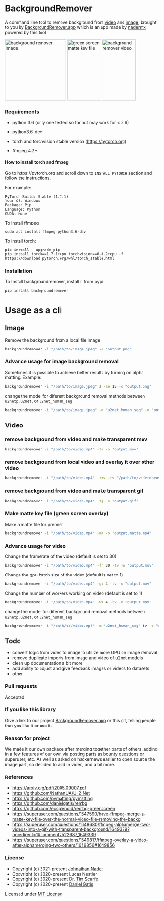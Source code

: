 # BackgroundRemover

A command line tool to remove background from [video](https://backgroundremover.app/video)
and [image](https://backgroundremover.app/image), brought to you
by [BackgroundRemover.app](https://backgroundremover.app) which is an app made by [nadermx](https://john.nader.mx) powered by this tool

<img alt="background remover image" src="https://backgroundremover.app/static/backgroundremoverexample.png" height="200" />
<img alt="green screen matte key file" src="https://backgroundremover.app/static/matte.gif" height="200" width="110" />
<img alt="background remover video" src="https://backgroundremover.app/static/backgroundremover.gif" height="200" width="110" />

### Requirements

* python 3.6 (only one tested so far but may work for < 3.6)
* python3.6-dev
* torch and torchvision stable version (https://pytorch.org)

* ffmpeg 4.2+

#### How to install torch and fmpeg

Go to https://pytorch.org and scroll down to `INSTALL PYTORCH` section and follow the instructions.

For example:

```
PyTorch Build: Stable (1.7.1)
Your OS: Windows
Package: Pip
Language: Python
CUDA: None
```

To install ffmpeg

```
sudo apt install ffmpeg python3.6-dev
```

To install torch:

```
pip install --upgrade pip
pip install torch==1.7.1+cpu torchvision==0.8.2+cpu -f https://download.pytorch.org/whl/torch_stable.html
```

### Installation

To Install backgroundremover, install it from pypi

```bash
pip install backgroundremover
```

# Usage as a cli
## Image

Remove the background from a local file image

```bash
backgroundremover -i "/path/to/image.jpeg" -o "output.png"
```

### Advance usage for image background removal

Sometimes it is possible to achieve better results by turning on alpha matting. Example:

```bash
backgroundremover -i "/path/to/image.jpeg" a -ae 15 -o "output.png"
```
change the model for diferent background removal methods between `u2netp`, `u2net`, or `u2net_human_seg`
```bash
backgroundremover -i "/path/to/image.jpeg" -m "u2net_human_seg" -o "output.png"
```
## Video

### remove background from video and make transparent mov

```bash
backgroundremover -i "/path/to/video.mp4" -tv -o "output.mov"
```
### remove background from local video and overlay it over other video
```bash
backgroundremover -i "/path/to/video.mp4" -tov -tv "/path/to/videtobeoverlayed.mp4" -o "output.mov"
```

### remove background from video and make transparent gif


```bash
backgroundremover -i "/path/to/video.mp4" -tg -o "output.gif"
```
### Make matte key file (green screen overlay)

Make a matte file for premier

```bash
backgroundremover -i "/path/to/video.mp4" -mk -o "output.matte.mp4"
```

### Advance usage for video

Change the framerate of the video (default is set to 30)

```bash
backgroundremover -i "/path/to/video.mp4" -fr 30 -tv -o "output.mov"
```

Change the gpu batch size of the video (default is set to 1)

```bash
backgroundremover -i "/path/to/video.mp4" -gp 4 -tv -o "output.mov"
```

Change the number of workers working on video (default is set to 1)

```bash
backgroundremover -i "/path/to/video.mp4" -wn 4 -tv -o "output.mov"
```
change the model for diferent background removal methods between `u2netp`, `u2net`, or `u2net_human_seg`
```bash
backgroundremover -i "/path/to/video.mp4" -m "u2net_human_seg"-tv -o "output.mov"
```

## Todo

- convert logic from video to image to utilize more GPU on image removal
- remove duplicate imports from image and video of u2net models
- clean up documentation a bit more
- add ability to adjust and give feedback images or videos to datasets
- other

### Pull requests

Accepted

### If you like this library

Give a link to our project [BackgroundRemover.app](https://backgroundremover.app) or this git, telling people that you like it or use it.

### Reason for project

We made it our own package after merging together parts of others, adding in a few features of our own via posting parts as bounty questions on superuser, etc.  As well as asked on hackernews earlier to open source the image part, so decided to add in video, and a bit more.



### References

- https://arxiv.org/pdf/2005.09007.pdf
- https://github.com/NathanUA/U-2-Net
- https://github.com/pymatting/pymatting
- https://github.com/danielgatis/rembg
- https://github.com/ecsplendid/rembg-greenscreen
- https://superuser.com/questions/1647590/have-ffmpeg-merge-a-matte-key-file-over-the-normal-video-file-removing-the-backg
- https://superuser.com/questions/1648680/ffmpeg-alphamerge-two-videos-into-a-gif-with-transparent-background/1649339?noredirect=1#comment2522687_1649339
- https://superuser.com/questions/1649817/ffmpeg-overlay-a-video-after-alphamerging-two-others/1649856#1649856

### License

- Copyright (c) 2021-present [Johnathan Nader](https://github.com/nadermx)
- Copyright (c) 2020-present [Lucas Nestler](https://github.com/ClashLuke)
- Copyright (c) 2020-present [Dr. Tim Scarfe](https://github.com/ecsplendid)
- Copyright (c) 2020-present [Daniel Gatis](https://github.com/danielgatis)

Licensed under [MIT License](./LICENSE.txt)
